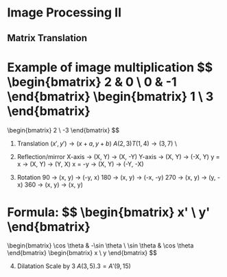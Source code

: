 
# Image Processing II

## Matrix Translation

Example of image multiplication
$$
\begin{bmatrix}
2 & 0 \\
0 & -1
\end{bmatrix}
\begin{bmatrix}
1 \\
3
\end{bmatrix}
=
\begin{bmatrix}
2 \\
-3
\end{bmatrix}
$$

1. Translation
	$(x', y') \to (x + a, y +b)$
	$A(2, 3) T (1,4) \to (3, 7)$
\
2. Reflection/mirror
	 X-axis -> (X, Y) -> (X, -Y)
	 Y-axis -> (X, Y) -> (-X, Y)
	 y = x -> (X, Y) -> (Y, X)
	 x = -y -> (X, Y) -> (-Y, -X)

3. Rotation
	90 -> (x, y) -> (-y, x)
	180 -> (x, y) -> (-x, -y)
	270 -> (x, y) -> (y, -x)
	360 -> (x, y) -> (x, y)

Formula:
$$
\begin{bmatrix}
x' \\
y'
\end{bmatrix}
=
\begin{bmatrix}
\cos \theta & -\sin \theta \\
\sin \theta & \cos \theta
\end{bmatrix}
\begin{bmatrix}
x \\
y
\end{bmatrix}
$$

4. Dilatation
	Scale by 3
	$A(3, 5) .3 = A'(9,15)$ 